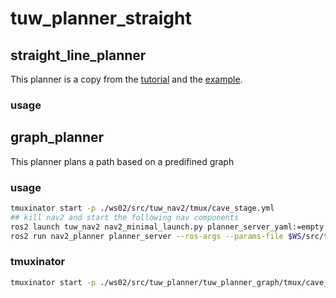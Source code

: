 # tuw_planner_straight
## straight_line_planner
This planner is a copy from the [tutorial](https://navigation.ros.org/plugin_tutorials/docs/writing_new_nav2planner_plugin.html) and the [example](https://github.com/ros-planning/navigation2_tutorials/tree/master/nav2_straightline_planner).
### usage

## graph_planner
This planner plans a path based on a predifined graph
### usage

```bash
tmuxinator start -p ./ws02/src/tuw_nav2/tmux/cave_stage.yml
## kill nav2 and start the following nav components
ros2 launch tuw_nav2 nav2_minimal_launch.py planner_server_yaml:=empty # run nav2 without planner_server
ros2 run nav2_planner planner_server --ros-args --params-file $WS/src/tuw_planner/tuw_planner_graph/config/nav2/astar.yaml 
```

### tmuxinator
```bash
tmuxinator start -p ./ws02/src/tuw_planner/tuw_planner_graph/tmux/cave_stage.yml
```